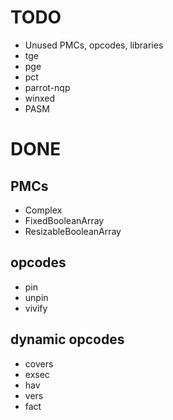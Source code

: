 TODO
====
* Unused PMCs, opcodes, libraries
* tge
* pge
* pct
* parrot-nqp
* winxed
* PASM

DONE
====

PMCs
----
* Complex
* FixedBooleanArray 
* ResizableBooleanArray

opcodes
-------
* pin
* unpin
* vivify

dynamic opcodes
---------------
* covers
* exsec
* hav
* vers
* fact
